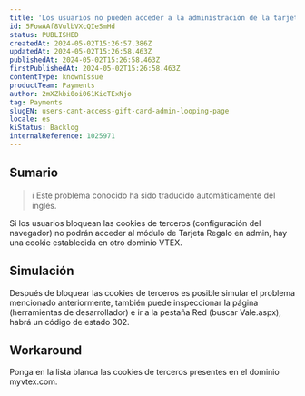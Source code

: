 ```yaml
---
title: 'Los usuarios no pueden acceder a la administración de la tarjeta regalo (página en bucle)'
id: 5FowAAf8VulbVXcQIeSmHd
status: PUBLISHED
createdAt: 2024-05-02T15:26:57.386Z
updatedAt: 2024-05-02T15:26:58.463Z
publishedAt: 2024-05-02T15:26:58.463Z
firstPublishedAt: 2024-05-02T15:26:58.463Z
contentType: knownIssue
productTeam: Payments
author: 2mXZkbi0oi061KicTExNjo
tag: Payments
slugEN: users-cant-access-gift-card-admin-looping-page
locale: es
kiStatus: Backlog
internalReference: 1025971
---
```


## Sumario

>ℹ️ Este problema conocido ha sido traducido automáticamente del inglés.


Si los usuarios bloquean las cookies de terceros (configuración del navegador) no podrán acceder al módulo de Tarjeta Regalo en admin, hay una cookie establecida en otro dominio VTEX.


##

## Simulación


Después de bloquear las cookies de terceros es posible simular el problema mencionado anteriormente, también puede inspeccionar la página (herramientas de desarrollador) e ir a la pestaña Red (buscar Vale.aspx), habrá un código de estado 302.



## Workaround


Ponga en la lista blanca las cookies de terceros presentes en el dominio myvtex.com.




